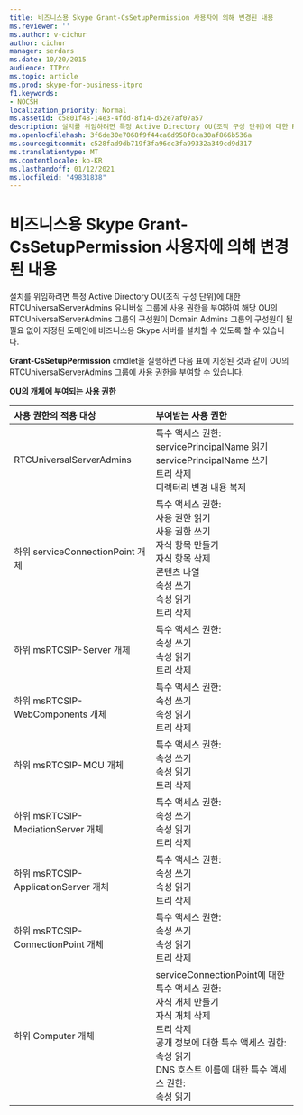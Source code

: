 ```yaml
---
title: 비즈니스용 Skype Grant-CsSetupPermission 사용자에 의해 변경된 내용
ms.reviewer: ''
ms.author: v-cichur
author: cichur
manager: serdars
ms.date: 10/20/2015
audience: ITPro
ms.topic: article
ms.prod: skype-for-business-itpro
f1.keywords:
- NOCSH
localization_priority: Normal
ms.assetid: c5801f48-14e3-4fdd-8f14-d52e7af07a57
description: 설치를 위임하려면 특정 Active Directory OU(조직 구성 단위)에 대한 RTCUniversalServerAdmins 유니버설 그룹에 사용 권한을 부여하여 해당 OU의 RTCUniversalServerAdmins 그룹의 구성원이 Domain Admins 그룹의 구성원이 될 필요 없이 지정된 도메인에 비즈니스용 Skype 서버를 설치할 수 있도록 할 수 있습니다.
ms.openlocfilehash: 3f6de30e7068f9f44ca6d958f8ca30af866b536a
ms.sourcegitcommit: c528fad9db719f3fa96dc3fa99332a349cd9d317
ms.translationtype: MT
ms.contentlocale: ko-KR
ms.lasthandoff: 01/12/2021
ms.locfileid: "49831838"
---
```

# <a name="changes-made-by-grant-cssetuppermission-in-skype-for-business-server"></a>비즈니스용 Skype Grant-CsSetupPermission 사용자에 의해 변경된 내용
 
설치를 위임하려면 특정 Active Directory OU(조직 구성 단위)에 대한 RTCUniversalServerAdmins 유니버설 그룹에 사용 권한을 부여하여 해당 OU의 RTCUniversalServerAdmins 그룹의 구성원이 Domain Admins 그룹의 구성원이 될 필요 없이 지정된 도메인에 비즈니스용 Skype 서버를 설치할 수 있도록 할 수 있습니다. 
  
**Grant-CsSetupPermission** cmdlet을 실행하면 다음 표에 지정된 것과 같이 OU의 RTCUniversalServerAdmins 그룹에 사용 권한을 부여할 수 있습니다.
  
**OU의 개체에 부여되는 사용 권한**

|**사용 권한의 적용 대상**|**부여받는 사용 권한**|
|:-----|:-----|
|RTCUniversalServerAdmins  <br/> | 특수 액세스 권한: <br/>  servicePrincipalName 읽기 <br/>  servicePrincipalName 쓰기 <br/>  트리 삭제 <br/>  디렉터리 변경 내용 복제 <br/> |
|하위 serviceConnectionPoint 개체  <br/> | 특수 액세스 권한: <br/>  사용 권한 읽기 <br/>  사용 권한 쓰기 <br/>  자식 항목 만들기 <br/>  자식 항목 삭제 <br/>  콘텐츠 나열 <br/>  속성 쓰기 <br/>  속성 읽기 <br/>  트리 삭제 <br/> |
|하위 msRTCSIP-Server 개체  <br/> | 특수 액세스 권한: <br/>  속성 쓰기 <br/>  속성 읽기 <br/>  트리 삭제 <br/> |
|하위 msRTCSIP-WebComponents 개체  <br/> | 특수 액세스 권한: <br/>  속성 쓰기 <br/>  속성 읽기 <br/>  트리 삭제 <br/> |
|하위 msRTCSIP-MCU 개체  <br/> | 특수 액세스 권한: <br/>  속성 쓰기 <br/>  속성 읽기 <br/>  트리 삭제 <br/> |
|하위 msRTCSIP-MediationServer 개체  <br/> | 특수 액세스 권한: <br/>  속성 쓰기 <br/>  속성 읽기 <br/>  트리 삭제 <br/> |
|하위 msRTCSIP-ApplicationServer 개체  <br/> | 특수 액세스 권한: <br/>  속성 쓰기 <br/>  속성 읽기 <br/>  트리 삭제 <br/> |
|하위 msRTCSIP-ConnectionPoint 개체  <br/> | 특수 액세스 권한: <br/>  속성 쓰기 <br/>  속성 읽기 <br/>  트리 삭제 <br/> |
|하위 Computer 개체  <br/> | serviceConnectionPoint에 대한 특수 액세스 권한: <br/>  자식 개체 만들기 <br/>  자식 개체 삭제 <br/>  트리 삭제 <br/>  공개 정보에 대한 특수 액세스 권한: <br/>  속성 읽기 <br/>  DNS 호스트 이름에 대한 특수 액세스 권한: <br/>  속성 읽기 <br/> |
   

